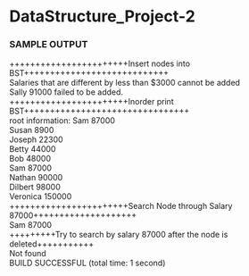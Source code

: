 # DataStructure_Project-2
### SAMPLE OUTPUT
+++++++++++++++++++++++Insert nodes into BST++++++++++++++++++++++++++++<br />
Salaries that are different by less than $3000 cannot be added<br />
Sally 91000 failed to be added.<br />
+++++++++++++++++++++++Inorder print BST++++++++++++++++++++++++++++++++<br />
root information: Sam 87000<br />
Susan 8900<br />
Joseph 22300<br />
Betty 44000<br />
Bob 48000<br />
Sam 87000<br />
Nathan 90000<br />
Dilbert 98000<br />
Veronica 150000<br />
+++++++++++++++++++++++Search Node through Salary 87000++++++++++++++++++++<br />
Sam 87000<br />
+++++++++Try to search by salary 87000 after the node is deleted+++++++++++<br />
Not found<br />
BUILD SUCCESSFUL (total time: 1 second)<br />
